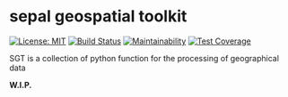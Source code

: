 # sepal geospatial toolkit

[![License: MIT](https://img.shields.io/badge/License-MIT-yellow.svg)](https://opensource.org/licenses/MIT)
[![Build Status](https://travis-ci.org/12rambau/SGT.svg?branch=master)](https://travis-ci.org/12rambau/SGT)
[![Maintainability](https://api.codeclimate.com/v1/badges/c4fb7715137accd1139f/maintainability)](https://codeclimate.com/github/12rambau/SGT/maintainability)
[![Test Coverage](https://api.codeclimate.com/v1/badges/c4fb7715137accd1139f/test_coverage)](https://codeclimate.com/github/12rambau/SGT/test_coverage)

SGT is a collection of python function for the processing of geographical data

**W.I.P.**
